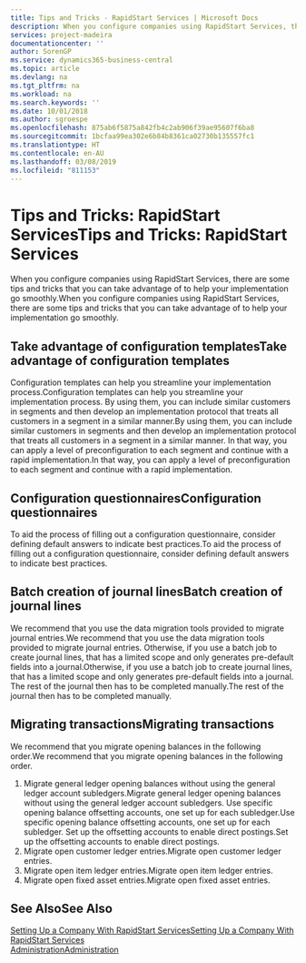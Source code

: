 ```yaml
---
title: Tips and Tricks - RapidStart Services | Microsoft Docs
description: When you configure companies using RapidStart Services, there are some tips and tricks that you can take advantage of to help your implementation go smoothly.
services: project-madeira
documentationcenter: ''
author: SorenGP
ms.service: dynamics365-business-central
ms.topic: article
ms.devlang: na
ms.tgt_pltfrm: na
ms.workload: na
ms.search.keywords: ''
ms.date: 10/01/2018
ms.author: sgroespe
ms.openlocfilehash: 875ab6f5875a842fb4c2ab906f39ae95607f6ba8
ms.sourcegitcommit: 1bcfaa99ea302e6b84b8361ca02730b135557fc1
ms.translationtype: HT
ms.contentlocale: en-AU
ms.lasthandoff: 03/08/2019
ms.locfileid: "811153"
---
```

# <a name="tips-and-tricks-rapidstart-services"></a><span data-ttu-id="b0f63-103">Tips and Tricks: RapidStart Services</span><span class="sxs-lookup"><span data-stu-id="b0f63-103">Tips and Tricks: RapidStart Services</span></span>
<span data-ttu-id="b0f63-104">When you configure companies using RapidStart Services, there are some tips and tricks that you can take advantage of to help your implementation go smoothly.</span><span class="sxs-lookup"><span data-stu-id="b0f63-104">When you configure companies using RapidStart Services, there are some tips and tricks that you can take advantage of to help your implementation go smoothly.</span></span>  

## <a name="take-advantage-of-configuration-templates"></a><span data-ttu-id="b0f63-105">Take advantage of configuration templates</span><span class="sxs-lookup"><span data-stu-id="b0f63-105">Take advantage of configuration templates</span></span>  
<span data-ttu-id="b0f63-106">Configuration templates can help you streamline your implementation process.</span><span class="sxs-lookup"><span data-stu-id="b0f63-106">Configuration templates can help you streamline your implementation process.</span></span> <span data-ttu-id="b0f63-107">By using them, you can include similar customers in segments and then develop an implementation protocol that treats all customers in a segment in a similar manner.</span><span class="sxs-lookup"><span data-stu-id="b0f63-107">By using them, you can include similar customers in segments and then develop an implementation protocol that treats all customers in a segment in a similar manner.</span></span> <span data-ttu-id="b0f63-108">In that way, you can apply a level of preconfiguration to each segment and continue with a rapid implementation.</span><span class="sxs-lookup"><span data-stu-id="b0f63-108">In that way, you can apply a level of preconfiguration to each segment and continue with a rapid implementation.</span></span>  

## <a name="configuration-questionnaires"></a><span data-ttu-id="b0f63-109">Configuration questionnaires</span><span class="sxs-lookup"><span data-stu-id="b0f63-109">Configuration questionnaires</span></span>  
<span data-ttu-id="b0f63-110">To aid the process of filling out a configuration questionnaire, consider defining default answers to indicate best practices.</span><span class="sxs-lookup"><span data-stu-id="b0f63-110">To aid the process of filling out a configuration questionnaire, consider defining default answers to indicate best practices.</span></span>  

## <a name="batch-creation-of-journal-lines"></a><span data-ttu-id="b0f63-111">Batch creation of journal lines</span><span class="sxs-lookup"><span data-stu-id="b0f63-111">Batch creation of journal lines</span></span>  
<span data-ttu-id="b0f63-112">We recommend that you use the data migration tools provided to migrate journal entries.</span><span class="sxs-lookup"><span data-stu-id="b0f63-112">We recommend that you use the data migration tools provided to migrate journal entries.</span></span> <span data-ttu-id="b0f63-113">Otherwise, if you use a batch job to create journal lines, that has a limited scope and only generates pre-default fields into a journal.</span><span class="sxs-lookup"><span data-stu-id="b0f63-113">Otherwise, if you use a batch job to create journal lines, that has a limited scope and only generates pre-default fields into a journal.</span></span> <span data-ttu-id="b0f63-114">The rest of the journal then has to be completed manually.</span><span class="sxs-lookup"><span data-stu-id="b0f63-114">The rest of the journal then has to be completed manually.</span></span>  

## <a name="migrating-transactions"></a><span data-ttu-id="b0f63-115">Migrating transactions</span><span class="sxs-lookup"><span data-stu-id="b0f63-115">Migrating transactions</span></span>  
<span data-ttu-id="b0f63-116">We recommend that you migrate opening balances in the following order.</span><span class="sxs-lookup"><span data-stu-id="b0f63-116">We recommend that you migrate opening balances in the following order.</span></span>  

1.  <span data-ttu-id="b0f63-117">Migrate general ledger opening balances without using the general ledger account subledgers.</span><span class="sxs-lookup"><span data-stu-id="b0f63-117">Migrate general ledger opening balances without using the general ledger account subledgers.</span></span> <span data-ttu-id="b0f63-118">Use specific opening balance offsetting accounts, one set up for each subledger.</span><span class="sxs-lookup"><span data-stu-id="b0f63-118">Use specific opening balance offsetting accounts, one set up for each subledger.</span></span> <span data-ttu-id="b0f63-119">Set up the offsetting accounts to enable direct postings.</span><span class="sxs-lookup"><span data-stu-id="b0f63-119">Set up the offsetting accounts to enable direct postings.</span></span>  
2.  <span data-ttu-id="b0f63-120">Migrate open customer ledger entries.</span><span class="sxs-lookup"><span data-stu-id="b0f63-120">Migrate open customer ledger entries.</span></span>  
3.  <span data-ttu-id="b0f63-121">Migrate open item ledger entries.</span><span class="sxs-lookup"><span data-stu-id="b0f63-121">Migrate open item ledger entries.</span></span>  
4.  <span data-ttu-id="b0f63-122">Migrate open fixed asset entries.</span><span class="sxs-lookup"><span data-stu-id="b0f63-122">Migrate open fixed asset entries.</span></span>  

## <a name="see-also"></a><span data-ttu-id="b0f63-123">See Also</span><span class="sxs-lookup"><span data-stu-id="b0f63-123">See Also</span></span>  
[<span data-ttu-id="b0f63-124">Setting Up a Company With RapidStart Services</span><span class="sxs-lookup"><span data-stu-id="b0f63-124">Setting Up a Company With RapidStart Services</span></span>](admin-set-up-a-company-with-rapidstart.md)  
[<span data-ttu-id="b0f63-125">Administration</span><span class="sxs-lookup"><span data-stu-id="b0f63-125">Administration</span></span>](admin-setup-and-administration.md)
